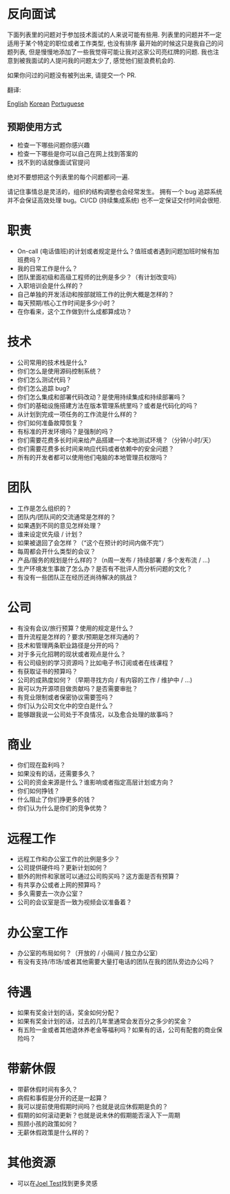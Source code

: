 # 反向面试

下面列表里的问题对于参加技术面试的人来说可能有些用.
列表里的问题并不一定适用于某个特定的职位或者工作类型, 也没有排序
最开始的时候这只是我自己的问题列表, 但是慢慢地添加了一些我觉得可能让我对这家公司亮红牌的问题.
我也注意到被我面试的人提问我的问题太少了, 感觉他们挺浪费机会的.

如果你问过的问题没有被列出来, 请提交一个 PR.

翻译:

[English](https://github.com/viraptor/reverse-interview)
[Korean](https://github.com/JaeYeopHan/Interview_Question_for_Beginner/blob/master/Reverse_Interview/README.md)
[Portuguese](https://github.com/viraptor/reverse-interview/blob/master/translations/PORTUGUESE.md)

## 预期使用方式

- 检查一下哪些问题你感兴趣
- 检查一下哪些是你可以自己在网上找到答案的
- 找不到的话就像面试官提问

绝对不要想把这个列表里的每个问题都问一遍.

请记住事情总是灵活的，组织的结构调整也会经常发生。
拥有一个 bug 追踪系统并不会保证高效处理 bug。CI/CD (持续集成系统) 也不一定保证交付时间会很短.


# 职责

- On-call (电话值班)的计划或者规定是什么？值班或者遇到问题加班时候有加班费吗？
- 我的日常工作是什么？
- 团队里面初级和高级工程师的比例是多少？（有计划改变吗）
- 入职培训会是什么样的？
- 自己单独的开发活动和按部就班工作的比例大概是怎样的？
- 每天预期/核心工作时间是多少小时？
- 在你看来，这个工作做到什么成都算成功？

# 技术

- 公司常用的技术栈是什么?
- 你们怎么是使用源码控制系统？
- 你们怎么测试代码？
- 你们怎么追踪 bug?
- 你们怎么集成和部署代码改动？是使用持续集成和持续部署吗？
- 你们的基础设施搭建方法在版本管理系统里吗？或者是代码化的吗？
- 从计划到完成一项任务的工作流是什么样的？
- 你们如何准备故障恢复？
- 有标准的开发环境吗？是强制的吗？
- 你们需要花费多长时间来给产品搭建一个本地测试环境？（分钟/小时/天）
- 你们需要花费多长时间来响应代码或者依赖中的安全问题？
- 所有的开发者都可以使用他们电脑的本地管理员权限吗？

# 团队

- 工作是怎么组织的？
- 团队内/团队间的交流通常是怎样的？
- 如果遇到不同的意见怎样处理？
- 谁来设定优先级 / 计划？
- 如果被退回了会怎样？（“这个在预计的时间内做不完”）
- 每周都会开什么类型的会议？
- 产品/服务的规划是什么样的？（n周一发布 / 持续部署 / 多个发布流 / ...)
- 生产环境发生事故了怎么办？是否有不批评人而分析问题的文化？
- 有没有一些团队正在经历还尚待解决的挑战？

# 公司

- 有没有会议/旅行预算？使用的规定是什么？
- 晋升流程是怎样的？要求/预期是怎样沟通的？
- 技术和管理两条职业路径是分开的吗？
- 对于多元化招聘的现状或者观点是什么？
- 有公司级别的学习资源吗？比如电子书订阅或者在线课程？
- 有获取证书的预算吗？
- 公司的成熟度如何？（早期寻找方向 / 有内容的工作 / 维护中 / ...) 
- 我可以为开源项目做贡献吗？是否需要审批？
- 有竞业限制或者保密协议需要签吗？
- 你们认为公司文化中的空白是什么？
- 能够跟我说一公司处于不良情况，以及愈合处理的故事吗？

# 商业

- 你们现在盈利吗？
- 如果没有的话，还需要多久？
- 公司的资金来源是什么？谁影响或者指定高层计划或方向？
- 你们如何挣钱？
- 什么阻止了你们挣更多的钱？
- 你们认为什么是你们的竞争优势？

# 远程工作

- 远程工作和办公室工作的比例是多少？
- 公司提供硬件吗？更新计划如何？
- 额外的附件和家居可以通过公司购买吗？这方面是否有预算？
- 有共享办公或者上网的预算吗？
- 多久需要去一次办公室？
- 公司的会议室是否一致为视频会议准备着？

# 办公室工作

- 办公室的布局如何？（开放的 / 小隔间 / 独立办公室）
- 有没有支持/市场/或者其他需要大量打电话的团队在我的团队旁边办公吗？

# 待遇

- 如果有奖金计划的话，奖金如何分配？
- 如果有奖金计划的话，过去的几年里通常会发百分之多少的奖金？
- 有五险一金或者其他退休养老金等福利吗？如果有的话，公司有配套的商业保险吗？

# 带薪休假

- 带薪休假时间有多久？
- 病假和事假是分开的还是一起算？
- 我可以提前使用假期时间吗？也就是说应休假期是负的？
- 假期的如何滚动更新？也就是说未休的假期能否滚入下一周期
- 照顾小孩的政策如何？
- 无薪休假政策是什么样的？

# 其他资源

- 可以在[Joel Test](https://www.joelonsoftware.com/2000/08/09/the-joel-test-12-steps-to-better-code/)找到更多灵感
